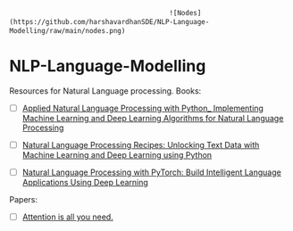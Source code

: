                                            ![Nodes](https://github.com/harshavardhanSDE/NLP-Language-Modelling/raw/main/nodes.png)
# NLP-Language-Modelling
Resources for Natural Language processing.
Books:
- [ ] [Applied Natural Language Processing with Python_ Implementing Machine Learning and Deep Learning Algorithms for Natural Language Processing](https://github.com/harshavardhanSDE/NLP-Language-Modelling/blob/main/Applied%20Natural%20Language%20Processing%20with%20Python_%20Implementing%20Machine%20Learning%20and%20Deep%20Learning%20Algorithms%20for%20Natural%20Language%20Processing.pdf)

- [ ] [Natural Language Processing Recipes: Unlocking Text Data with Machine Learning and Deep Learning using Python](https://github.com/harshavardhanSDE/NLP-Language-Modelling/blob/main/Natural%20Language%20Processing%20Recipes_%20Unlocking%20Text%20Data%20with%20Machine%20Learning%20and%20Deep%20Learning%20using%20Python.pdf)

- [ ] [Natural Language Processing with PyTorch: Build Intelligent Language Applications Using Deep Learning](https://github.com/harshavardhanSDE/NLP-Language-Modelling/blob/main/Natural%20Language%20Processing%20with%20PyTorch_%20Build%20Intelligent%20Language%20Applications%20Using%20Deep%20Learning%20.pdf)

Papers:
- [ ] [Attention is all you need.](https://github.com/harshavardhanSDE/NLP-Language-Modelling/blob/main/NIPS-2017-attention-is-all-you-need-Paper.pdf)
